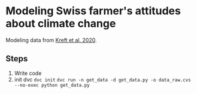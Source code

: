 # Modeling Swiss farmer's attitudes about climate change

Modeling data from [Kreft et al. 2020](https://www.sciencedirect.com/science/article/pii/S2352340920303048).

## Steps

1. Write code
2. init dvc 
   `dvc init`
   `dvc run -n get_data -d get_data.py -o data_raw.cvs --no-exec python get_data.py`
